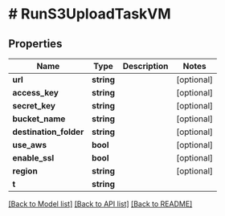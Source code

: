 # # RunS3UploadTaskVM

## Properties

Name | Type | Description | Notes
------------ | ------------- | ------------- | -------------
**url** | **string** |  | [optional]
**access_key** | **string** |  | [optional]
**secret_key** | **string** |  | [optional]
**bucket_name** | **string** |  | [optional]
**destination_folder** | **string** |  | [optional]
**use_aws** | **bool** |  | [optional]
**enable_ssl** | **bool** |  | [optional]
**region** | **string** |  | [optional]
**t** | **string** |  |

[[Back to Model list]](../../README.md#models) [[Back to API list]](../../README.md#endpoints) [[Back to README]](../../README.md)
